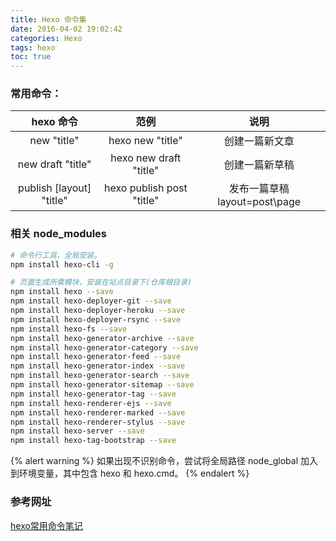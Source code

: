 ```yaml
---
title: Hexo 命令集
date: 2016-04-02 19:02:42
categories: Hexo
tags: hexo
toc: true
---
```


### 常用命令：

| hexo 命令|范例|说明|
|:-----:|:-----:|:-----:|
|new "title"|hexo new "title"|创建一篇新文章|
|new draft "title"|hexo new draft "title"|创建一篇新草稿|
|publish [layout] "title"|hexo publish post "title"|发布一篇草稿 layout=post\page|


### 相关 node_modules
```bash
# 命令行工具，全局安装。
npm install hexo-cli -g

# 页面生成所需模块，安装在站点目录下(仓库根目录)
npm install hexo --save
npm install hexo-deployer-git --save
npm install hexo-deployer-heroku --save
npm install hexo-deployer-rsync --save
npm install hexo-fs --save
npm install hexo-generator-archive --save
npm install hexo-generator-category --save
npm install hexo-generator-feed --save
npm install hexo-generator-index --save
npm install hexo-generator-search --save
npm install hexo-generator-sitemap --save
npm install hexo-generator-tag --save
npm install hexo-renderer-ejs --save
npm install hexo-renderer-marked --save
npm install hexo-renderer-stylus --save
npm install hexo-server --save
npm install hexo-tag-bootstrap --save
```

{% alert warning %}
如果出现不识别命令，尝试将全局路径 node_global 加入到环境变量，其中包含 hexo 和 hexo.cmd。
{% endalert %}

### 参考网址
[hexo常用命令笔记](https://segmentfault.com/a/1190000002632530)
